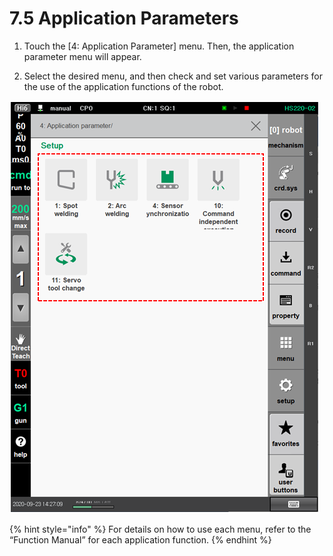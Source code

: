 # 7.5 Application Parameters

1.	Touch the \[4: Application Parameter\] menu. Then, the application parameter menu will appear.

2.	Select the desired menu, and then check and set various parameters for the use of the application functions of the robot.

![](../_assets/image_483.png)



{% hint style="info" %}
For details on how to use each menu, refer to the “Function Manual” for each application function.
{% endhint %}

